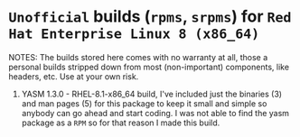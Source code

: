 # ``Unofficial`` builds (``rpms``, ``srpms``) for ``Red Hat Enterprise Linux 8 (x86_64)``

NOTES: The builds stored here comes with no warranty at all, those a personal builds stripped down from 
       most (non-important) components, like headers, etc. Use at your own risk.

 1. YASM 1.3.0  - RHEL-8.1-x86_64 build, I've included just the binaries (3) and man pages (5)
    for this package to keep it small and simple so anybody can go ahead and start coding.
    I was not able to find the yasm package as a ``RPM`` so for that reason I made this build.
